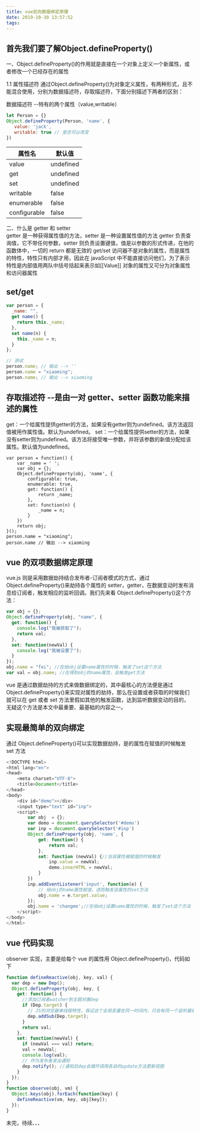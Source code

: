 ```yaml
---
title: vue双向数据绑定原理
date: 2019-10-30 13:57:52
tags:
---
```


## 首先我们要了解Object.defineProperty()


一、Object.defineProperty()的作用就是直接在一个对象上定义一个新属性，或者修改一个已经存在的属性

1.1 属性描述符
通过Object.defineProperty()为对象定义属性，有两种形式，且不能混合使用，分别为数据描述符，存取描述符，下面分别描述下两者的区别：

数据描述符 --特有的两个属性（value,writable）

```js
let Person = {}
Object.defineProperty(Person, 'name', {
   value: 'jack',
   writable: true // 是否可以改变
})
```

属性名 | 默认值 
-|-
value | undefined 
get | undefined 
set | undefined 
writable | false 
enumerable | false 
configurable | false


二、什么是 getter 和 setter  
getter 是一种获得属性值的方法，setter 是一种设置属性值的方法
getter 负责查询值，它不带任何参数，setter 则负责设置键值，值是以参数的形式传递，在他的函数体中，一切的 return 都是无效的
get/set 访问器不是对象的属性，而是属性的特性，特性只有内部才用，因此在 javaScript 中不能直接访问他们，为了表示特性是内部值用两队中括号括起来表示如[[Value]]
对象的属性又可分为对象属性和访问器属性

## set/get

```js
var person = {
  _name: "",
  get name() {
    return this._name;
  },
  set name(n) {
    this._name = n;
  }
};

// 测试
person.name; // 输出 --> ''
person.name = "xiaoming";
person.name; // 输出 --> xiaoming
```

## 存取描述符 --是由一对 getter、setter 函数功能来描述的属性
get：一个给属性提供getter的方法，如果没有getter则为undefined。该方法返回值被用作属性值。默认为undefined。
set：一个给属性提供setter的方法，如果没有setter则为undefined。该方法将接受唯一参数，并将该参数的新值分配给该属性。默认值为undefined。 
```
var person = function() {
    var _name = ' ';
    var obj = {};
    Object.defineProperty(obj, 'name', {
        configurable: true,
        enumerable: true,
        get: function() {
            return _name;
        },
        set: function(n) {
            _name = n;
        }
    })
    return obj;
}();
person.name = "xiaoming";
person.name // 输出 --> xiaoming
```

## vue 的双项数据绑定原理

vue.js 则是采用数据劫持结合发布者-订阅者模式的方式，通过 Object.defineProperty()来劫持各个属性的 setter，getter，在数据变动时发布消息给订阅者，触发相应的监听回调。我们先来看 Object.defineProperty()这个方法：

```js
var obj = {};
Object.defineProperty(obj, "name", {
  get: function() {
    console.log("我被获取了");
    return val;
  },
  set: function(newVal) {
    console.log("我被设置了");
  }
});
obj.name = "fei"; //在给obj设置name属性的时候，触发了set这个方法
var val = obj.name; //在得到obj的name属性，会触发get方法
```

vue 是通过数据劫持的方式来做数据绑定的，其中最核心的方法便是通过 Object.defineProperty()来实现对属性的劫持，那么在设置或者获取的时候我们就可以在 get 或者 set 方法里假如其他的触发函数，达到监听数据变动的目的，无疑这个方法是本文中最重要、最基础的内容之一。

## 实现最简单的双向绑定

通过 Object.defineProperty()可以实现数据劫持，是的属性在赋值的时候触发 set 方法

```js
<!DOCTYPE html>
<html lang="en">
<head>
    <meta charset="UTF-8">
    <title>Document</title>
</head>
<body>
    <div id="demo"></div>
    <input type="text" id="inp">
    <script>
        var obj  = {};
        var demo = document.querySelector('#demo')
        var inp = document.querySelector('#inp')
        Object.defineProperty(obj, 'name', {
            get: function() {
                return val;
            },
            set: function (newVal) {//当该属性被赋值的时候触发
                inp.value = newVal;
                demo.innerHTML = newVal;
            }
        })
        inp.addEventListener('input', function(e) {
            // 给obj的name属性赋值，进而触发该属性的set方法
            obj.name = e.target.value;
        });
        obj.name = 'changme';//在给obj设置name属性的时候，触发了set这个方法
    </script>
</body>
</html>
```

## vue 代码实现

observer 实现，主要是给每个 vue 的属性用 Object.defineProperty()，代码如下

```js
function defineReactive(obj, key, val) {
  var dep = new Dep();
  Object.defineProperty(obj, key, {
    get: function() {
      //添加订阅者watcher到主题对象Dep
      if (Dep.target) {
        // JS的浏览器单线程特性，保证这个全局变量在同一时间内，只会有同一个监听器使用
        dep.addSub(Dep.target);
      }
      return val;
    },
    set: function(newVal) {
      if (newVal === val) return;
      val = newVal;
      console.log(val);
      // 作为发布者发出通知
      dep.notify(); //通知后dep会循环调用各自的update方法更新视图
    }
  });
}
function observe(obj, vm) {
  Object.keys(obj).forEach(function(key) {
    defineReactive(vm, key, obj[key]);
  });
}
```
未完，待续、、、